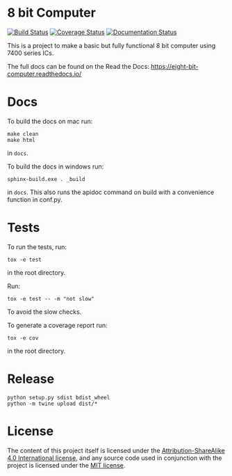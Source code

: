 # 8 bit Computer

 [![Build Status](https://travis-ci.org/ninezerozeronine/eight-bit-computer.svg?branch=master)](https://travis-ci.org/ninezerozeronine/eight-bit-computer) [![Coverage Status](https://coveralls.io/repos/github/ninezerozeronine/eight-bit-computer/badge.svg?branch=master)](https://coveralls.io/github/ninezerozeronine/eight-bit-computer?branch=master) [![Documentation Status](https://readthedocs.org/projects/eight-bit-computer/badge/?version=master)](https://eight-bit-computer.readthedocs.io/en/master/?badge=master)

This is a project to make a basic but fully functional 8 bit computer 
using 7400 series ICs.

The full docs can be found on the Read the Docs: https://eight-bit-computer.readthedocs.io/

# Docs

To build the docs on mac run:

    make clean
    make html

in `docs`.

To build the docs in windows run:

    sphinx-build.exe . _build

in `docs`. This also runs the apidoc command on build with a convenience function in conf.py.

# Tests

To run the tests, run:

    tox -e test

in the root directory.

Run:

    tox -e test -- -m "not slow"

To avoid the slow checks.

To generate a coverage report run:

    tox -e cov

in the root directory.

# Release

    python setup.py sdist bdist_wheel
    python -m twine upload dist/*

# License

The content of this project itself is licensed under the
[Attribution-ShareAlike 4.0 International
license](http://creativecommons.org/licenses/by-sa/4.0/), and any source code used
in conjunction with the project is licensed under the [MIT
license](http://opensource.org/licenses/mit-license.php).